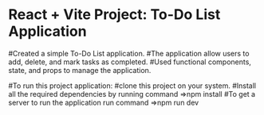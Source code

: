# React + Vite Project: To-Do List Application

#Created a simple To-Do List application.
#The application allow users to add, delete, and mark tasks as completed. 
#Used functional components, state, and props to manage the application.

#To run this project application:
  #clone this project on your system.
  #Install all the required dependencies by running command =>npm install
  #To get a server to run the application run command =>npm run dev

